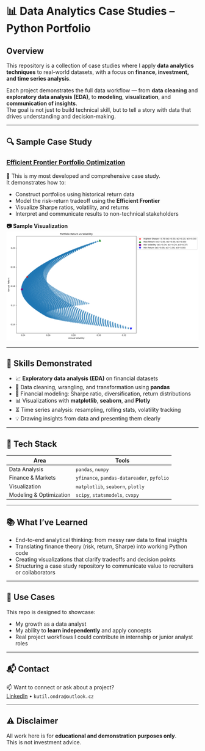 # 📊 Data Analytics Case Studies – Python Portfolio

## Overview

This repository is a collection of case studies where I apply **data analytics techniques** to real-world datasets, with a focus on **finance, investment, and time series analysis**.

Each project demonstrates the full data workflow — from **data cleaning** and **exploratory data analysis (EDA)**, to **modeling**, **visualization**, and **communication of insights**.  
The goal is not just to build technical skill, but to tell a story with data that drives understanding and decision-making.

---

## 🔍 Sample Case Study

### **[Efficient Frontier Portfolio Optimization](./4_efficient_frontier/)**

📌 This is my most developed and comprehensive case study.  
It demonstrates how to:

- Construct portfolios using historical return data  
- Model the risk-return tradeoff using the **Efficient Frontier**  
- Visualize Sharpe ratios, volatility, and returns  
- Interpret and communicate results to non-technical stakeholders

**📷 Sample Visualization**  
<img src="./4_efficient_frontier/efiicient_frontier.png" alt="Efficient Frontier Plot" width="800"/>

---

## 💼 Skills Demonstrated

- 📈 **Exploratory data analysis (EDA)** on financial datasets  
- 🧹 Data cleaning, wrangling, and transformation using **pandas**  
- 🧠 Financial modeling: Sharpe ratio, diversification, return distributions  
- 📊 Visualizations with **matplotlib**, **seaborn**, and **Plotly**  
- ⏳ Time series analysis: resampling, rolling stats, volatility tracking  
- 💡 Drawing insights from data and presenting them clearly

---

## 🧰 Tech Stack

| Area | Tools |
|------|-------|
| Data Analysis | `pandas`, `numpy` |
| Finance & Markets | `yfinance`, `pandas-datareader`, `pyfolio` |
| Visualization | `matplotlib`, `seaborn`, `plotly` |
| Modeling & Optimization | `scipy`, `statsmodels`, `cvxpy` |

---

## 📚 What I’ve Learned

- End-to-end analytical thinking: from messy raw data to final insights  
- Translating finance theory (risk, return, Sharpe) into working Python code  
- Creating visualizations that clarify tradeoffs and decision points  
- Structuring a case study repository to communicate value to recruiters or collaborators

---

## 🧭 Use Cases

This repo is designed to showcase:
- My growth as a data analyst  
- My ability to **learn independently** and apply concepts  
- Real project workflows I could contribute in internship or junior analyst roles

---

## 📬 Contact

📫 Want to connect or ask about a project?  
[LinkedIn](https://linkedin.com/in/ondřej-kutil-342a97256) • `kutil.ondra@outlook.cz`

---

## ⚠️ Disclaimer

All work here is for **educational and demonstration purposes only**.  
This is not investment advice.
